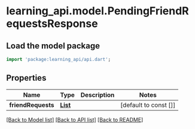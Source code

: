 # learning_api.model.PendingFriendRequestsResponse

## Load the model package
```dart
import 'package:learning_api/api.dart';
```

## Properties
Name | Type | Description | Notes
------------ | ------------- | ------------- | -------------
**friendRequests** | [**List<FriendRequest>**](FriendRequest.md) |  | [default to const []]

[[Back to Model list]](../README.md#documentation-for-models) [[Back to API list]](../README.md#documentation-for-api-endpoints) [[Back to README]](../README.md)


